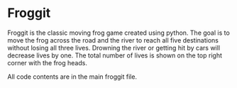 # Froggit
Froggit is the classic moving frog game created using python. The goal is to move the frog across the road and the river to reach all five destinations without losing all three lives. Drowning the river or getting hit by cars will decrease lives by one. The total number of lives is shown on the top right corner with the frog heads.

All code contents are in the main froggit file.
